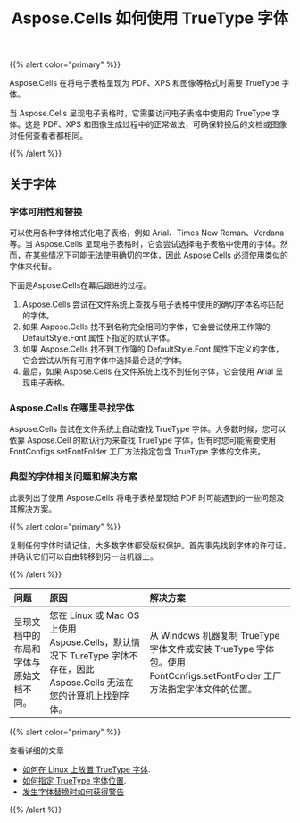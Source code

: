﻿---
title: Aspose.Cells 如何使用 TrueType 字体
type: docs
weight: 10
url: /zh/java/how-aspose-cells-uses-truetype-fonts/
---
{{% alert color="primary" %}}

Aspose.Cells 在将电子表格呈现为 PDF、XPS 和图像等格式时需要 TrueType 字体。

当 Aspose.Cells 呈现电子表格时，它需要访问电子表格中使用的 TrueType 字体。这是 PDF、XPS 和图像生成过程中的正常做法，可确保转换后的文档或图像对任何查看者都相同。

{{% /alert %}}

## **关于字体**

### **字体可用性和替换**

可以使用各种字体格式化电子表格，例如 Arial、Times New Roman、Verdana 等。当 Aspose.Cells 呈现电子表格时，它会尝试选择电子表格中使用的字体。然而，在某些情况下可能无法使用确切的字体，因此 Aspose.Cells 必须使用类似的字体来代替。

下面是Aspose.Cells在幕后跟进的过程。

1. Aspose.Cells 尝试在文件系统上查找与电子表格中使用的确切字体名称匹配的字体。
1. 如果 Aspose.Cells 找不到名称完全相同的字体，它会尝试使用工作簿的 DefaultStyle.Font 属性下指定的默认字体。
1. 如果 Aspose.Cells 找不到工作簿的 DefaultStyle.Font 属性下定义的字体，它会尝试从所有可用字体中选择最合适的字体。
1. 最后，如果 Aspose.Cells 在文件系统上找不到任何字体，它会使用 Arial 呈现电子表格。

### **Aspose.Cells 在哪里寻找字体**

Aspose.Cells 尝试在文件系统上自动查找 TrueType 字体。大多数时候，您可以依靠 Aspose.Cell 的默认行为来查找 TrueType 字体，但有时您可能需要使用 FontConfigs.setFontFolder 工厂方法指定包含 TrueType 字体的文件夹。

### **典型的字体相关问题和解决方案**

此表列出了使用 Aspose.Cells 将电子表格呈现给 PDF 时可能遇到的一些问题及其解决方案。

{{% alert color="primary" %}}

复制任何字体时请记住，大多数字体都受版权保护。首先事先找到字体的许可证，并确认它们可以自由转移到另一台机器上。

{{% /alert %}}

|**问题** |**原因** |**解决方案** |
|:- |:- |:- |
|呈现文档中的布局和字体与原始文档不同。|您在 Linux 或 Mac OS 上使用 Aspose.Cells，默认情况下 TureType 字体不存在，因此 Aspose.Cells 无法在您的计算机上找到字体。|从 Windows 机器复制 TrueType 字体文件或安装 TrueType 字体包。使用 FontConfigs.setFontFolder 工厂方法指定字体文件的位置。|

{{% alert color="primary" %}}

查看详细的文章

- [如何在 Linux 上放置 TrueType 字体](/cells/zh/java/how-to-install-truetype-fonts-on-linux/).
- [如何指定 TrueType 字体位置](/cells/zh/java/how-to-specify-truetype-fonts-location/).
- [发生字体替换时如何获得警告](/cells/zh/java/get-warnings-for-font-substitution-while-rendering-excel-file/)

{{% /alert %}}
